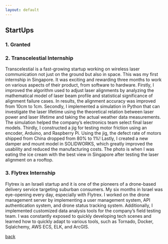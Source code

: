 ```yaml
---
layout: default
---
```


## StartUps


### 1. Granted


### 2. Transcelestial Internship
Transcelestial is a fast-growing startup working on wireless laser communication not just on the ground but also in space. This was my first internship in Singapore. It was exciting and rewarding three months to work on various aspects of their product, from software to hardware. Firstly, I improved the algorithm used to adjust laser alignments by analyzing the mathematical model of laser beam profile and statistical significance of alignment failure cases. In results, the alignment accuracy was improved from 10cm to 1cm. Secondly, I implemented a simulation in Python that can investigate the laser lifetime using the theoretical relation between laser power and laser lifetime and taking the actual weather data measurements. The simulation helped the company’s electronics team select final laser models. Thirdly, I constructed a jig for testing motor friction using an encoder, Arduino, and Raspberry Pi. Using the jig, the defect rate of motors shipped from China dropped from 80% to 1%! Lastly, I created a new damper and mount model in SOLIDWORKS, which greatly improved the usability and reduced the manufacturing costs. The photo is when I was eating the ice cream with the best view in Singapore after testing the laser alignment on a rooftop.


### 3. Flytrex Internship
Flytrex is an Israeli startup and it is one of the pioneers of a drone-based delivery service targeting suburban consumers. My six months in Israel was eye-opening every day, especially with Flytrex. I worked on the drone management server by implementing a user management system, API authentication system, and drone status tracking system. Additionally, I implemented customized data analysis tools for the company’s field testing team. I was constantly exposed to quickly developing tech scenes and learned how to quickly adapt to various tools, such as Tornado, Docker, Sqlalchemy, AWS ECS, ELK, and ArcGIS.

[back](./)
